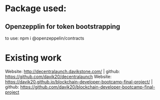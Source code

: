
# Package used: 
## Openzepplin for token bootstrapping
to use: npm i @openzeppelin/contracts


# Existing work
Website: http://decentralaunch.davikstone.com/ | github: https://github.com/davik20/decentralaunch
Website: https://davik20.github.io/blockchain-developer-bootcamp-final-project/ | github: https://github.com/davik20/blockchain-developer-bootcamp-final-project